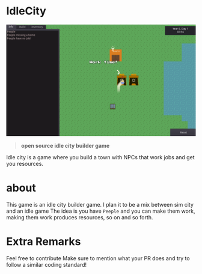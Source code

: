 # IdleCity
![image](image.png)

> **open source idle city builder game**

Idle city is a game where you build a town with NPCs that work jobs and get you resources.

# about
This game is an idle city builder game. I plan it to be a mix between sim city and an idle game
The idea is you have `Peeple` and you can make them work, making them work produces resources, so on and so forth.

# Extra Remarks
Feel free to contribute
Make sure to mention what your PR does and try to follow a similar coding standard!